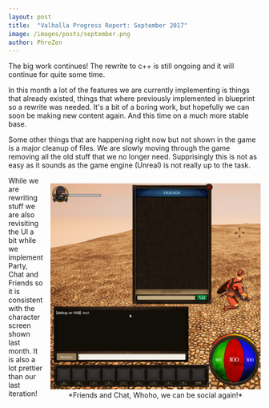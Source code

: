 ```yaml
---
layout: post
title:  "Valhalla Progress Report: September 2017"
image: /images/posts/september.png
author: PhroZen
---
```



The big work continues! The rewrite to c++ is still ongoing and it will continue for quite some time. 

<!--excerpt_separator-->


In this month a lot of the features we are currently implementing is things that already existed, things that where previously implemented in blueprint so a rewrite was needed. It's a bit of a boring work, but hopefully we can soon be making new content again. And this time on a much more stable base.


Some other things that are happening right now but not shown in the game is a major cleanup of files. We are slowly moving through the game removing all the old stuff that we no longer need. Supprisingly this is not as easy as it sounds as the game engine (Unreal) is not really up to the task. 


<div style="float: right; text-align: center; margin: 1em 0 1em 1em">
	<img style="width:30em; margin: 0;" src="/images/posts/september1.png" />
	<br />
	*Friends and Chat, Whoho, we can be social again!*
</div>

While we are rewriting stuff we are also revisiting the UI a bit while we implement Party, Chat and Friends so it is consistent with the character screen shown last month. It is also a lot prettier than our last iteration!

